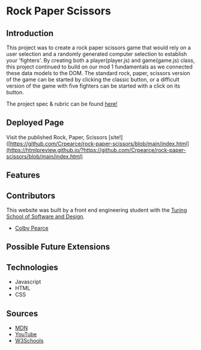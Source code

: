 # Rock Paper Scissors
  
## Introduction
This project was to create a rock paper scissors game that would rely on a user selection and a randomly generated computer selection to establish your 'fighters'. By creating both a player(player.js) and game(game.js) class, this project continued to build on our mod 1 fundamentals as we connected these data models to the DOM. The standard rock, paper, scissors version of the game can be started by clicking the classic button, or a difficult version of the game with five fighters can be started with a click  on its button.

The project spec & rubric can be found [here!](https://frontend.turing.edu/projects/module-1/rock-paper-scissors-solo-v2.html)

## Deployed Page
Visit the published Rock, Paper, Scissors [site!]([https://github.com/Crpearce/rock-paper-scissors/blob/main/index.html](https://htmlpreview.github.io/?https://github.com/Crpearce/rock-paper-scissors/blob/main/index.html)

## Features

## Contributors
This website was built by a front end engineering student with the [Turing School of Software and Design](https://turing.edu/). 
  - [Colby Pearce](https://github.com/Crpearce)
## Possible Future Extensions
   
## Technologies
  - Javascript
  - HTML
  - CSS
## Sources
  - [MDN](http://developer.mozilla.org/en-US/)
  - [YouTube](https://www.youtube.com/)
  - [W3Schools](https://www.w3schools.com/)
